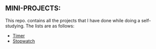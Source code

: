 ## MINI-PROJECTS:

This repo. contains all the projects that I have done while doing a self-studying.
The lists are as follows:

- [Timer](https://github.com/bibashmgr/mini-projects/tree/master/apps/timer/)
- [Stopwatch](https://github.com/bibashmgr/mini-projects/tree/master/apps/stopwatch)
